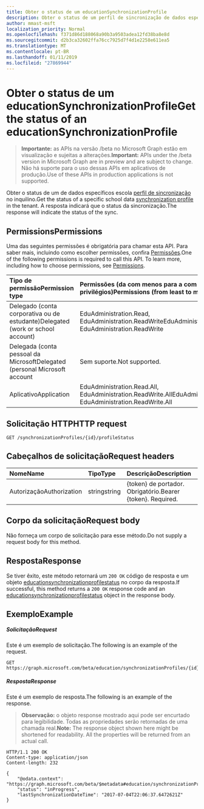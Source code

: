 ```yaml
---
title: Obter o status de um educationSynchronizationProfile
description: Obter o status de um perfil de sincronização de dados específicos escola no inquilino. A resposta indicará que o status da sincronização.
author: mmast-msft
localization_priority: Normal
ms.openlocfilehash: f371d86d188068a90b3a9503adea12fd38ba8e8d
ms.sourcegitcommit: d2b3ca32602ffa76cc7925d7f4d1e2258e611ea5
ms.translationtype: MT
ms.contentlocale: pt-BR
ms.lasthandoff: 01/11/2019
ms.locfileid: "27869944"
---
```

# <a name="get-the-status-of-an-educationsynchronizationprofile"></a><span data-ttu-id="0a6e6-104">Obter o status de um educationSynchronizationProfile</span><span class="sxs-lookup"><span data-stu-id="0a6e6-104">Get the status of an educationSynchronizationProfile</span></span>

> <span data-ttu-id="0a6e6-105">**Importante:** as APIs na versão /beta no Microsoft Graph estão em visualização e sujeitas a alterações.</span><span class="sxs-lookup"><span data-stu-id="0a6e6-105">**Important:** APIs under the /beta version in Microsoft Graph are in preview and are subject to change.</span></span> <span data-ttu-id="0a6e6-106">Não há suporte para o uso dessas APIs em aplicativos de produção.</span><span class="sxs-lookup"><span data-stu-id="0a6e6-106">Use of these APIs in production applications is not supported.</span></span>

<span data-ttu-id="0a6e6-107">Obter o status de um de dados específicos escola [perfil de sincronização](../resources/educationsynchronizationprofile.md) no inquilino.</span><span class="sxs-lookup"><span data-stu-id="0a6e6-107">Get the status of a specific school data [synchronization profile](../resources/educationsynchronizationprofile.md) in the tenant.</span></span> <span data-ttu-id="0a6e6-108">A resposta indicará que o status da sincronização.</span><span class="sxs-lookup"><span data-stu-id="0a6e6-108">The response will indicate the status of the sync.</span></span>

## <a name="permissions"></a><span data-ttu-id="0a6e6-109">Permissions</span><span class="sxs-lookup"><span data-stu-id="0a6e6-109">Permissions</span></span>
<span data-ttu-id="0a6e6-p104">Uma das seguintes permissões é obrigatória para chamar esta API. Para saber mais, incluindo como escolher permissões, confira [Permissões](/graph/permissions-reference).</span><span class="sxs-lookup"><span data-stu-id="0a6e6-p104">One of the following permissions is required to call this API. To learn more, including how to choose permissions, see [Permissions](/graph/permissions-reference).</span></span>

| <span data-ttu-id="0a6e6-112">Tipo de permissão</span><span class="sxs-lookup"><span data-stu-id="0a6e6-112">Permission type</span></span> | <span data-ttu-id="0a6e6-113">Permissões (da com menos para a com mais privilégios)</span><span class="sxs-lookup"><span data-stu-id="0a6e6-113">Permissions (from least to most privileged)</span></span> |
|:-----------|:----------|
| <span data-ttu-id="0a6e6-114">Delegado (conta corporativa ou de estudante)</span><span class="sxs-lookup"><span data-stu-id="0a6e6-114">Delegated (work or school account)</span></span> | <span data-ttu-id="0a6e6-115">EduAdministration.Read, EduAdministration.ReadWrite</span><span class="sxs-lookup"><span data-stu-id="0a6e6-115">EduAdministration.Read, EduAdministration.ReadWrite</span></span> |
|<span data-ttu-id="0a6e6-116">Delegada (conta pessoal da Microsoft</span><span class="sxs-lookup"><span data-stu-id="0a6e6-116">Delegated (personal Microsoft account</span></span>|<span data-ttu-id="0a6e6-117">Sem suporte.</span><span class="sxs-lookup"><span data-stu-id="0a6e6-117">Not supported.</span></span>|
|<span data-ttu-id="0a6e6-118">Aplicativo</span><span class="sxs-lookup"><span data-stu-id="0a6e6-118">Application</span></span>| <span data-ttu-id="0a6e6-119">EduAdministration.Read.All, EduAdministration.ReadWrite.All</span><span class="sxs-lookup"><span data-stu-id="0a6e6-119">EduAdministration.Read.All, EduAdministration.ReadWrite.All</span></span> |

## <a name="http-request"></a><span data-ttu-id="0a6e6-120">Solicitação HTTP</span><span class="sxs-lookup"><span data-stu-id="0a6e6-120">HTTP request</span></span>
<!-- { "blockType": "ignored" } -->
```http
GET /synchronizationProfiles/{id}/profileStatus
```

## <a name="request-headers"></a><span data-ttu-id="0a6e6-121">Cabeçalhos de solicitação</span><span class="sxs-lookup"><span data-stu-id="0a6e6-121">Request headers</span></span>
| <span data-ttu-id="0a6e6-122">Nome</span><span class="sxs-lookup"><span data-stu-id="0a6e6-122">Name</span></span>       | <span data-ttu-id="0a6e6-123">Tipo</span><span class="sxs-lookup"><span data-stu-id="0a6e6-123">Type</span></span> | <span data-ttu-id="0a6e6-124">Descrição</span><span class="sxs-lookup"><span data-stu-id="0a6e6-124">Description</span></span>|
|:-----------|:------|:----------|
| <span data-ttu-id="0a6e6-125">Autorização</span><span class="sxs-lookup"><span data-stu-id="0a6e6-125">Authorization</span></span>  | <span data-ttu-id="0a6e6-126">string</span><span class="sxs-lookup"><span data-stu-id="0a6e6-126">string</span></span>  | <span data-ttu-id="0a6e6-p105">{token} de portador. Obrigatório.</span><span class="sxs-lookup"><span data-stu-id="0a6e6-p105">Bearer {token}. Required.</span></span>  |

## <a name="request-body"></a><span data-ttu-id="0a6e6-129">Corpo da solicitação</span><span class="sxs-lookup"><span data-stu-id="0a6e6-129">Request body</span></span>
<span data-ttu-id="0a6e6-130">Não forneça um corpo de solicitação para esse método.</span><span class="sxs-lookup"><span data-stu-id="0a6e6-130">Do not supply a request body for this method.</span></span>
## <a name="response"></a><span data-ttu-id="0a6e6-131">Resposta</span><span class="sxs-lookup"><span data-stu-id="0a6e6-131">Response</span></span>
<span data-ttu-id="0a6e6-132">Se tiver êxito, este método retornará um `200 OK` código de resposta e um objeto [educationsynchronizationprofilestatus](../resources/educationsynchronizationprofilestatus.md) no corpo da resposta.</span><span class="sxs-lookup"><span data-stu-id="0a6e6-132">If successful, this method returns a `200 OK` response code and an [educationsynchronizationprofilestatus](../resources/educationsynchronizationprofilestatus.md) object in the response body.</span></span>

## <a name="example"></a><span data-ttu-id="0a6e6-133">Exemplo</span><span class="sxs-lookup"><span data-stu-id="0a6e6-133">Example</span></span>
##### <a name="request"></a><span data-ttu-id="0a6e6-134">Solicitação</span><span class="sxs-lookup"><span data-stu-id="0a6e6-134">Request</span></span>
<span data-ttu-id="0a6e6-135">Este é um exemplo de solicitação.</span><span class="sxs-lookup"><span data-stu-id="0a6e6-135">The following is an example of the request.</span></span>
<!-- {
  "blockType": "request",
  "name": "get_educationSynchronizationProfile_status"
}-->
```http
GET https://graph.microsoft.com/beta/education/synchronizationProfiles/{id}/profileStatus
```

##### <a name="response"></a><span data-ttu-id="0a6e6-136">Resposta</span><span class="sxs-lookup"><span data-stu-id="0a6e6-136">Response</span></span>
<span data-ttu-id="0a6e6-137">Este é um exemplo de resposta.</span><span class="sxs-lookup"><span data-stu-id="0a6e6-137">The following is an example of the response.</span></span> 

><span data-ttu-id="0a6e6-p106">**Observação:** o objeto response mostrado aqui pode ser encurtado para legibilidade. Todas as propriedades serão retornadas de uma chamada real.</span><span class="sxs-lookup"><span data-stu-id="0a6e6-p106">**Note:** The response object shown here might be shortened for readability. All the properties will be returned from an actual call.</span></span>

<!-- {
  "blockType": "response",
  "@odata.type": "#microsoft.graph.educationSynchronizationProfileStatus",
} -->
```http
HTTP/1.1 200 OK
Content-type: application/json
Content-length: 232

{
    "@odata.context": "https://graph.microsoft.com/beta/$metadata#education/synchronizationProfiles('{id}')/profileStatus/$entity",
    "status": "inProgress",
    "lastSynchronizationDateTime": "2017-07-04T22:06:37.6472621Z"
}
```
